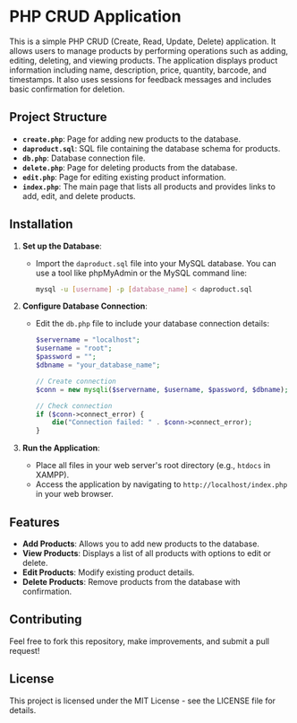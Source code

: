 # PHP CRUD Application

This is a simple PHP CRUD (Create, Read, Update, Delete) application. It allows users to manage products by performing operations such as adding, editing, deleting, and viewing products. The application displays product information including name, description, price, quantity, barcode, and timestamps. It also uses sessions for feedback messages and includes basic confirmation for deletion.

## Project Structure

- **`create.php`**: Page for adding new products to the database.
- **`daproduct.sql`**: SQL file containing the database schema for products.
- **`db.php`**: Database connection file.
- **`delete.php`**: Page for deleting products from the database.
- **`edit.php`**: Page for editing existing product information.
- **`index.php`**: The main page that lists all products and provides links to add, edit, and delete products.

## Installation

1. **Set up the Database**:
    - Import the `daproduct.sql` file into your MySQL database. You can use a tool like phpMyAdmin or the MySQL command line:
      ```bash
      mysql -u [username] -p [database_name] < daproduct.sql
      ```

2. **Configure Database Connection**:
    - Edit the `db.php` file to include your database connection details:
      ```php
      $servername = "localhost";
      $username = "root";
      $password = "";
      $dbname = "your_database_name";
      
      // Create connection
      $conn = new mysqli($servername, $username, $password, $dbname);
      
      // Check connection
      if ($conn->connect_error) {
          die("Connection failed: " . $conn->connect_error);
      }
      ```

3. **Run the Application**:
    - Place all files in your web server's root directory (e.g., `htdocs` in XAMPP).
    - Access the application by navigating to `http://localhost/index.php` in your web browser.

## Features

- **Add Products**: Allows you to add new products to the database.
- **View Products**: Displays a list of all products with options to edit or delete.
- **Edit Products**: Modify existing product details.
- **Delete Products**: Remove products from the database with confirmation.

## Contributing

Feel free to fork this repository, make improvements, and submit a pull request!

## License

This project is licensed under the MIT License - see the LICENSE file for details.

